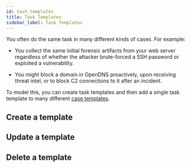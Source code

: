 ```yaml
---
id: task_templates
title: Task Templates
sidebar_label: Task Templates
---
```


You often do the same task in many different kinds of cases. For example:

- You collect the same initial forensic artifacts from your web server regardless of whether the attacker brute-forced a SSH password or exploited a vulnerability.

- You might block a domain in OpenDNS proactively, upon receiving threat intel, or to block C2 connections to it after an incident.

To model this, you can create task templates and then add a single task template to many different [case templates](/docs/administer/case_templates).

## Create a template

## Update a template

## Delete a template
